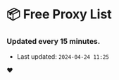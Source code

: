 # :package: Free Proxy List
### Updated every 15 minutes.

- Last updated: `2024-04-24 11:25`

:heart:
